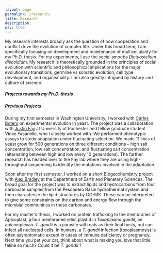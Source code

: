 ```yaml
---
layout: page
permalink: /research/
title: Research
description:
nav: true
---
```


My research interests broadly ask the question of how cooperation and conflict drive the evolution of complex life. Under this broad term, I am specifically focusing on development and maintenance of multicellularity for my Ph.D. thesis. For my experiments, I use the social amoeba *Dictyostelium discoidium*. My research is theoretically grounded in the principles of social evolution with scientific and philosophical implications for the major evolutionary transitions, germline vs somatic evolution, cell type development, and organismality. I am also greatly intrigued by history and culture of science.



##### **Projects towards my Ph.D. thesis**






##### **Previous Projects**

During my first semester in Washington University, I worked with [Carlos Botero](https://biology.wustl.edu/people/carlos-botero) on experimental evolution in yeast. The project was a collaboration with [Justin Fay](http://www.sas.rochester.edu/bio/people/faculty/fay_justin/index.html) at University of Rochester and fellow graduate student Vince Fasanello, who I closely worked with. We performed phenotypic assays to study adaptation under fluctuating selection. We made 11 lines of yeast grow for 500 generations on three different conditions – high salt concentration, low salt concentration, and fluctuating salt concentration (alternating between high and low every 10 generations). The further research has headed over to the Fay lab where they are using high-throughput sequencing to identify the mutations involved in the adaptation.

Soon after my first semester, I worked on a short Biogeochemistry project with [Alex Bradley](https://eps.wustl.edu/people/alexander-s-bradley) at the Department of Earth and Planetary Sciences. The broad goal for the project was to extract lipids and hydrocarbons from four carbonate samples from the Pescadero Basin hydrothermal system and then characterize the lipid structures by GC-MS. These can be interpreted to give some constraints on the carbon and energy flow through the microbial communities in these carbonates.

For my master's thesis, I worked on protein trafficking to the membranes of Apicoplast, a four membraned relict plastid in _Toxoplasma gondii_, an apicomplexan. _T. gondii_ is a parasite with cats as their final hosts, but can infect all nucleated cells. In humans, a _T. gondii_ infection (toxoplasmosis) is often asymptomatic except in cases of immune deficiency or pregnancy. Next time you pet your cat, think about what is making you love that little feline so much? Could it be _T. gondii_ ?
